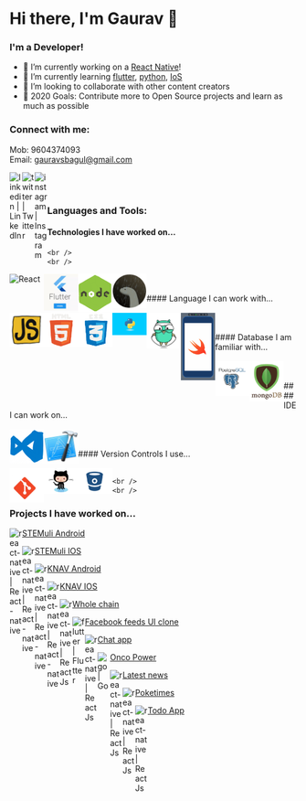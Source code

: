 # Hi there, I'm Gaurav 👋

### I'm a Developer!
- 🔭 I’m currently working on a [React Native](https://reactnative.dev/)!
- 🌱 I’m currently learning [flutter](https://flutter.dev/), [python](https://www.python.org/), [IoS](https://developer.apple.com/library/archive/referencelibrary/GettingStarted/DevelopiOSAppsSwift/)
- 👯 I’m looking to collaborate with other content creators
- 🥅 2020 Goals: Contribute more to Open Source projects and learn as much as possible

### Connect with me:
Mob: 9604374093
<br />
Email: gauravsbagul@gmail.com

[<img align="left" alt="linkedin | LinkedIn" width="22px" src="https://cdn.jsdelivr.net/npm/simple-icons@v3/icons/linkedin.svg" />](https://www.linkedin.com/in/gauravsbagul/)
[<img align="left" alt="twitter | Twitter" width="22px" src="https://cdn.jsdelivr.net/npm/simple-icons@v3/icons/twitter.svg" />](http://twitter.com/gauravsbagul/)
[<img align="left" alt="instagram | Instagram" width="22px" src="https://cdn.jsdelivr.net/npm/simple-icons@v3/icons/instagram.svg" />](https://www.instagram.com/gauravsbagul/)


<br />
<br />

### Languages and Tools:

#### Technologies I have worked on...
    <br />
    <br />
<img align="left" alt="React" width="60px" src="./assets/react-native.gif" />

<img align="left" alt="flutter" width="60px" src="./assets/flutter.gif" />

<img align="left" alt="Node.js" width="60px" src="./assets/nodejs.gif" />

<img align="left" alt="Deno" width="60px" src="./assets/deno.gif" />
    <br />
    <br />
#### Language I can work with...
    <br />
    <br />
<img align="left" alt="JavaScript" width="60px" src="./assets/javascript.gif" />

<img align="left" alt="HTML5" width="60px" src="./assets/html5.gif" />

<img align="left" alt="CSS3" width="60px" src="./assets/css3.gif" />

<img align="left" alt="Swift" width="60px" src="./assets/python.gif" />

<img align="left" alt="Go" width="60px" src="./assets/golang.gif" />

<img align="left" alt="Swift" width="60px" src="./assets/swift.gif" />
    <br />
    <br />
#### Database I am familiar with...
    <br />
    <br />
<img align="left" alt="PostgreSQl" width="60px" src="./assets/postgresql.gif" />

<img align="left" alt="MongoDB" width="60px" src="./assets/mongo.gif" />
    <br />
    <br />
#### IDE I can work on...
    <br />
    <br />
<img align="left" alt="Visual Studio Code" width="60px" src="./assets/vscode.gif" />

<img align="left" alt="Visual Studio Code" width="60px" src="./assets/xcode-logo.jpg" />
    <br />
    <br />
#### Version Controls I use...
    <br />
    <br />
<img align="left" alt="Git" width="60px" src="./assets/git.gif" />

<img align="left" alt="GitHub" width="60px" src="./assets/github.gif" />

<img align="left" alt="GitHub" width="60px" src="./assets/bitbucket.gif" />

    <br />
    <br />

### Projects I have worked on...

  [<img align="left" alt="react-native | React-native" width="22px" src="https://cdn.jsdelivr.net/npm/simple-icons@v3/icons/react.svg" /> STEMuli Android](https://play.google.com/store/apps/details?id=com.stemuli&hl=en_US)

  [<img align="left" alt="react-native | React-native" width="22px" src="https://cdn.jsdelivr.net/npm/simple-icons@v3/icons/react.svg" /> STEMuli IOS](https://apps.apple.com/us/app/stemuli/id1483444831)

  [<img align="left" alt="react-native | React-native" width="22px" src="https://cdn.jsdelivr.net/npm/simple-icons@v3/icons/react.svg" /> KNAV Android](https://play.google.com/store/apps/details?id=com.knav)

  [<img align="left" alt="react-native | React-native" width="22px" src="https://cdn.jsdelivr.net/npm/simple-icons@v3/icons/react.svg" /> KNAV IOS](https://apps.apple.com/us/app/grow-your-business/id1481198319)

  [<img align="left" alt="react-native | React Js" width="22px" src="https://cdn.jsdelivr.net/npm/simple-icons@v3/icons/react.svg" /> Whole chain](https://dashboard.wholechain.com/)
  
  [<img align="left" alt="flutter | Flutter" width="22px" src="https://cdn.jsdelivr.net/npm/simple-icons@v3/icons/flutter.svg" /> Facebook feeds UI clone](https://gauravsbagul.github.io/#/)
  
   [<img align="left" alt="react-native | React Js" width="22px" src="https://cdn.jsdelivr.net/npm/simple-icons@v3/icons/react.svg" /> Chat app](https://node-realtime-chat-app-gb.herokuapp.com/)

  [<img align="left" alt="go | Go" width="22px" src="https://cdn.jsdelivr.net/npm/simple-icons@v3/icons/go.svg" /> Onco Power](https://www.oncopower.org/)

  [<img align="left" alt="react-native | React Js" width="22px" src="https://cdn.jsdelivr.net/npm/simple-icons@v3/icons/react.svg" /> Latest news](https://voice-command-news-app.herokuapp.com/)
  
  [<img align="left" alt="react-native | React Js" width="22px" src="https://cdn.jsdelivr.net/npm/simple-icons@v3/icons/react.svg" /> Poketimes](https://poketimes-app.herokuapp.com/)
  
  [<img align="left" alt="react-native | React Js" width="22px" src="https://cdn.jsdelivr.net/npm/simple-icons@v3/icons/react.svg" /> Todo App](https://reactjstodoapp.herokuapp.com/)
  
  
  
